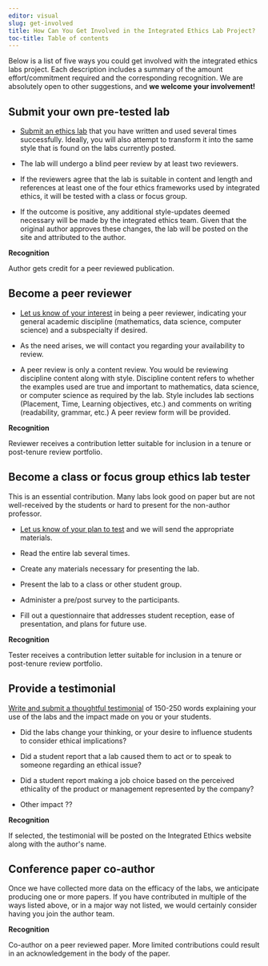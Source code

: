 ```yaml
---
editor: visual
slug: get-involved
title: How Can You Get Involved in the Integrated Ethics Lab Project?
toc-title: Table of contents
---
```


Below is a list of five ways you could get involved with the integrated
ethics labs project. Each description includes a summary of the amount
effort/commitment required and the corresponding recognition. We are
absolutely open to other suggestions, and **we welcome your
involvement!**

## Submit your own pre-tested lab

-   [Submit an ethics lab](mailto:info@integratedethicslabs.org) that
    you have written and used several times successfully. Ideally, you
    will also attempt to transform it into the same style that is found
    on the labs currently posted.

-   The lab will undergo a blind peer review by at least two reviewers.

-   If the reviewers agree that the lab is suitable in content and
    length and references at least one of the four ethics frameworks
    used by integrated ethics, it will be tested with a class or focus
    group.

-   If the outcome is positive, any additional style-updates deemed
    necessary will be made by the integrated ethics team. Given that the
    original author approves these changes, the lab will be posted on
    the site and attributed to the author.

**Recognition**

Author gets credit for a peer reviewed publication.

## Become a peer reviewer

-   [Let us know of your interest](mailto:info@integratedethicslabs.org)
    in being a peer reviewer, indicating your general academic
    discipline (mathematics, data science, computer science) and a
    subspecialty if desired.

-   As the need arises, we will contact you regarding your availability
    to review.

-   A peer review is only a content review. You would be reviewing
    discipline content along with style. Discipline content refers to
    whether the examples used are true and important to mathematics,
    data science, or computer science as required by the lab. Style
    includes lab sections (Placement, Time, Learning objectives, etc.)
    and comments on writing (readability, grammar, etc.) A peer review
    form will be provided.

**Recognition**

Reviewer receives a contribution letter suitable for inclusion in a
tenure or post-tenure review portfolio.

## Become a class or focus group ethics lab tester

This is an essential contribution. Many labs look good on paper but are
not well-received by the students or hard to present for the non-author
professor.

-   [Let us know of your plan to
    test](mailto:info@integratedethicslabs.org) and we will send the
    appropriate materials.

-   Read the entire lab several times.

-   Create any materials necessary for presenting the lab.

-   Present the lab to a class or other student group.

-   Administer a pre/post survey to the participants.

-   Fill out a questionnaire that addresses student reception, ease of
    presentation, and plans for future use.

**Recognition**

Tester receives a contribution letter suitable for inclusion in a tenure
or post-tenure review portfolio.

## Provide a testimonial

[Write and submit a thoughtful
testimonial](mailto:info@integratedethicslabs.org) of 150-250 words
explaining your use of the labs and the impact made on you or your
students.

-   Did the labs change your thinking, or your desire to influence
    students to consider ethical implications?

-   Did a student report that a lab caused them to act or to speak to
    someone regarding an ethical issue?

-   Did a student report making a job choice based on the perceived
    ethicality of the product or management represented by the company?

-   Other impact ??

**Recognition**

If selected, the testimonial will be posted on the Integrated Ethics
website along with the author's name.

## Conference paper co-author

Once we have collected more data on the efficacy of the labs, we
anticipate producing one or more papers. If you have contributed in
multiple of the ways listed above, or in a major way not listed, we
would certainly consider having you join the author team.

**Recognition**

Co-author on a peer reviewed paper. More limited contributions could
result in an acknowledgement in the body of the paper.
